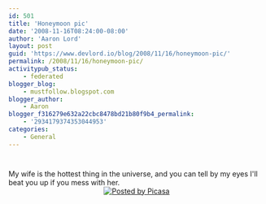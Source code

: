 ```yaml
---
id: 501
title: 'Honeymoon pic'
date: '2008-11-16T08:24:00-08:00'
author: 'Aaron Lord'
layout: post
guid: 'https://www.devlord.io/blog/2008/11/16/honeymoon-pic/'
permalink: /2008/11/16/honeymoon-pic/
activitypub_status:
    - federated
blogger_blog:
    - mustfollow.blogspot.com
blogger_author:
    - Aaron
blogger_f316279e632a22cbc8478bd21b80f9b4_permalink:
    - '2934179374353044953'
categories:
    - General
---
```


<div style="text-align:center;margin:0 auto 10px;"><a href="/blog/wp-content/uploads/2011/10/honeymoon175.jpg"><img alt="" src="/blog/wp-content/uploads/2011/10/honeymoon175.jpg?w=300" border="0" /></a> </div><br />My wife is the hottest thing in the universe, and you can tell by my eyes I'll beat you up if you mess with her.<div style='clear:both;text-align:CENTER;'><a href='http://picasa.google.com/blogger/' target='ext' rel="noopener"><img src='http://photos1.blogger.com/pbp.gif' alt='Posted by Picasa' align='middle' border='0' /></a></div><div class="blogger-post-footer"><img width='1' height='1' src='' alt='' /></div>